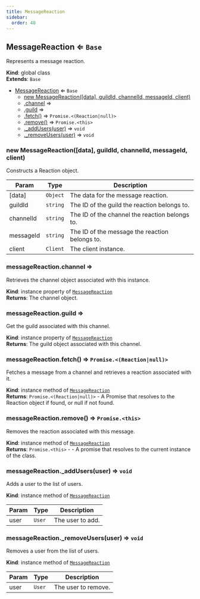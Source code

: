 ```yaml
---
title: MessageReaction
sidebar:
  order: 48
---
```




## MessageReaction ⇐ <code>Base</code>
Represents a message reaction.

**Kind**: global class  
**Extends**: <code>Base</code>  

* [MessageReaction](#MessageReaction) ⇐ <code>Base</code>
    * [new MessageReaction([data], guildId, channelId, messageId, client)](#new_MessageReaction_new)
    * [.channel](#MessageReaction+channel) ⇒
    * [.guild](#MessageReaction+guild) ⇒
    * [.fetch()](#MessageReaction+fetch) ⇒ <code>Promise.&lt;(Reaction\|null)&gt;</code>
    * [.remove()](#MessageReaction+remove) ⇒ <code>Promise.&lt;this&gt;</code>
    * [._addUsers(user)](#MessageReaction+_addUsers) ⇒ <code>void</code>
    * [._removeUsers(user)](#MessageReaction+_removeUsers) ⇒ <code>void</code>

<a name="new_MessageReaction_new"></a>

### new MessageReaction([data], guildId, channelId, messageId, client)
Constructs a Reaction object.


| Param | Type | Description |
| --- | --- | --- |
| [data] | <code>Object</code> | The data for the message reaction. |
| guildId | <code>string</code> | The ID of the guild the reaction belongs to. |
| channelId | <code>string</code> | The ID of the channel the reaction belongs to. |
| messageId | <code>string</code> | The ID of the message the reaction belongs to. |
| client | <code>Client</code> | The client instance. |

<a name="MessageReaction+channel"></a>

### messageReaction.channel ⇒
Retrieves the channel object associated with this instance.

**Kind**: instance property of [<code>MessageReaction</code>](#MessageReaction)  
**Returns**: The channel object.  
<a name="MessageReaction+guild"></a>

### messageReaction.guild ⇒
Get the guild associated with this channel.

**Kind**: instance property of [<code>MessageReaction</code>](#MessageReaction)  
**Returns**: The guild object associated with this channel.  
<a name="MessageReaction+fetch"></a>

### messageReaction.fetch() ⇒ <code>Promise.&lt;(Reaction\|null)&gt;</code>
Fetches a message from a channel and retrieves a reaction associated with it.

**Kind**: instance method of [<code>MessageReaction</code>](#MessageReaction)  
**Returns**: <code>Promise.&lt;(Reaction\|null)&gt;</code> - A Promise that resolves to the Reaction object if found, or null if not found.  
<a name="MessageReaction+remove"></a>

### messageReaction.remove() ⇒ <code>Promise.&lt;this&gt;</code>
Removes the reaction associated with this message.

**Kind**: instance method of [<code>MessageReaction</code>](#MessageReaction)  
**Returns**: <code>Promise.&lt;this&gt;</code> - - A promise that resolves to the current instance of the class.  
<a name="MessageReaction+_addUsers"></a>

### messageReaction.\_addUsers(user) ⇒ <code>void</code>
Adds a user to the list of users.

**Kind**: instance method of [<code>MessageReaction</code>](#MessageReaction)  

| Param | Type | Description |
| --- | --- | --- |
| user | <code>User</code> | The user to add. |

<a name="MessageReaction+_removeUsers"></a>

### messageReaction.\_removeUsers(user) ⇒ <code>void</code>
Removes a user from the list of users.

**Kind**: instance method of [<code>MessageReaction</code>](#MessageReaction)  

| Param | Type | Description |
| --- | --- | --- |
| user | <code>User</code> | The user to remove. |

